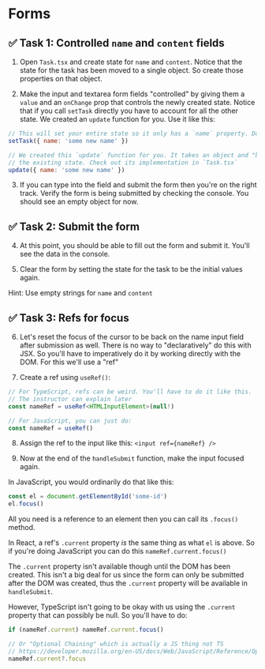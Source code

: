 # Forms

## ✅ Task 1: Controlled `name` and `content` fields

1. Open `Task.tsx` and create state for `name` and `content`. Notice that the state for the task has been moved to a single object. So create those properties on that object.

2. Make the input and textarea form fields "controlled" by giving them a `value` and an `onChange` prop that controls the newly created state. Notice that if you call `setTask` directly you have to account for all the other state. We created an `update` function for you. Use it like this:

```js
// This will set your entire state so it only has a `name` property. Don't do this
setTask({ name: 'some new name' })

// We created this `update` function for you. It takes an object and "blends" it into
// the existing state. Check out its implementation in `Task.tsx`
update({ name: 'some new name' })
```

3. If you can type into the field and submit the form then you're on the right track. Verify the form is being submitted by checking the console. You should see an empty object for now.

## ✅ Task 2: Submit the form

4. At this point, you should be able to fill out the form and submit it. You'll see the data in the console.

5. Clear the form by setting the state for the task to be the initial values again.

Hint: Use empty strings for `name` and `content`

## ✅ Task 3: Refs for focus

6. Let's reset the focus of the cursor to be back on the name input field after submission as well. There is no way to "declaratively" do this with JSX. So you'll have to imperatively do it by working directly with the DOM. For this we'll use a "ref"

7. Create a ref using `useRef()`:

```ts
// For TypeScript, refs can be weird. You'll have to do it like this.
// The instructor can explain later
const nameRef = useRef<HTMLInputElement>(null!)

// For JavaScript, you can just do:
const nameRef = useRef()
```

8. Assign the ref to the input like this: `<input ref={nameRef} />`

9. Now at the end of the `handleSubmit` function, make the input focused again.

In JavaScript, you would ordinarily do that like this:

```js
const el = document.getElementById('some-id')
el.focus()
```

All you need is a reference to an element then you can call its `.focus()` method.

In React, a ref's `.current` property _is_ the same thing as what `el` is above. So if you're doing JavaScript you can do this `nameRef.current.focus()`

The `.current` property isn't available though until the DOM has been created. This isn't a big deal for us since the form can only be submitted after the DOM was created, thus the `.current` property will be available in `handleSubmit`.

However, TypeScript isn't going to be okay with us using the `.current` property that can possibly be null. So you'll have to do:

```ts
if (nameRef.current) nameRef.current.focus()

// Or "Optional Chaining" which is actually a JS thing not TS
// https://developer.mozilla.org/en-US/docs/Web/JavaScript/Reference/Operators/Optional_chaining
nameRef.current?.focus
```

